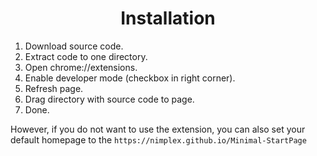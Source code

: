 <h1 align="center"> Installation </h1>

1. Download source code.
2. Extract code to one directory.
3. Open chrome://extensions.
4. Enable developer mode (checkbox in right corner).
5. Refresh page.
6. Drag directory with source code to page.
7. Done.

However, if you do not want to use the extension, you can also set your default homepage to the `https://nimplex.github.io/Minimal-StartPage`
